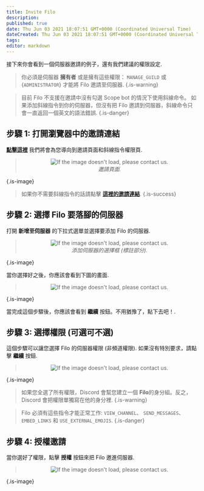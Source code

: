 ```yaml
---
title: Invite Filo
description:
published: true
date: Thu Jun 03 2021 18:07:51 GMT+0000 (Coordinated Universal Time)
dateCreated: Thu Jun 03 2021 18:07:51 GMT+0000 (Coordinated Universal Time)
tags:
editor: markdown
---
```


接下來你會看到一個伺服器邀請的例子，還有我們建議的權限設定.

> 你必須是伺服器 **擁有者** 或是擁有這些權限： `MANAGE_GUILD` 或 {`ADMINISTRATOR`} 才能將 Filo 邀請至伺服器.
{.is-warning}

> 目前 Filo 不支援在邀請中沒有勾選 Scope bot 的情況下使用斜線命令。 如果添加斜線指令到你的伺服器，但沒有把 Filo 邀請到伺服器，斜線命令只會一直返回一個英文的語法錯誤.
{.is-danger}

## **步驟 1**: 打開瀏覽器中的邀請連結

**[點擊這裡](https://filobot.xyz/invite)** 我們將會為您導向到邀請頁面和斜線指令權限頁.

> <p align=center><img src="https://raw.githubusercontent.com/filobot/docs/main/resources/Invite Filo. Step 1.png" alt="If the image doesn't load, please contact us." /><br>
> <i>邀請頁面.</i></p>
{.is-image}

> 如果你不需要斜線指令的話請點擊 **[這裡的邀請連結](https://filobot.xyz/invite/alternative)**.
{.is-success}

## **步驟 2**: 選擇 Filo 要落腳的伺服器

打開 **新增至伺服器** 的下拉式選單並選擇要添加 Filo 的伺服器.

> <p align=center><img src="https://raw.githubusercontent.com/filobot/docs/main/resources/Invite Filo. Step 2.png" alt="If the image doesn't load, please contact us." /><br>
> <i>添加伺服器的選擇框 (標註部分).</i></p>
{.is-image}

當你選擇好之後，你應該會看到下圖的畫面.

> <p align=center><img src="https://raw.githubusercontent.com/filobot/docs/main/resources/Invite Filo. Step 2 Result.png" alt="If the image doesn't load, please contact us." /><br>
{.is-image}

當完成這個步驟後，你應該會看到 **繼續** 按鈕。不用猶豫了，點下去吧！.

## **步驟 3**: 選擇權限 (可選可不選)

這個步驟可以讓您選擇 Filo 的伺服器權限 (非頻道權限). 如果沒有特別要求，請點擊 **繼續** 按鈕.

> <p align=center><img src="https://raw.githubusercontent.com/filobot/docs/main/resources/Invite Filo. Step 3.png" alt="If the image doesn't load, please contact us." /><br>
{.is-image}

> 如果您全選了所有權限，Discord 會幫您建立一個 **Filo**的身分組。反之，Discord 會把權限單獨寫在他的身分裡.
{.is-warning}

> Filo 必須有這些指令才能正常工作: `VIEW_CHANNEL`、 `SEND_MESSAGES`、`EMBED_LINKS` 和 `USE_EXTERNAL_EMOJIS`.
{.is-danger}

## **步驟 4**: 授權邀請

當你選好了權限，點擊 **授權** 按鈕來把 Filo 邀進伺服器.

> <p align=center><img src="https://raw.githubusercontent.com/filobot/docs/main/resources/Invite Filo. Step 4.png" alt="If the image doesn't load, please contact us." /><br>
{.is-image}
